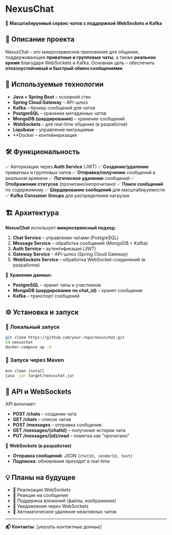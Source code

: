 # NexusChat

🚀 **Масштабируемый сервис чатов с поддержкой WebSockets и Kafka**

## 📖 Описание проекта
NexusChat – это микросервисное приложение для общения, поддерживающее **приватные и групповые чаты**, а также **реальное время** благодаря WebSockets и Kafka. Основная цель – обеспечить **отказоустойчивый и быстрый обмен сообщениями**.

## 🔧 Используемые технологии
- **Java + Spring Boot** – основной стек
- **Spring Cloud Gateway** – API-шлюз
- **Kafka** – брокер сообщений для чатов
- **PostgreSQL** – хранение метаданных чатов
- **MongoDB (шардирование)** – хранение сообщений
- **WebSockets** – для real-time общения (в разработке)
- **Liquibase** – управление миграциями
- **Docker – контейнеризация

## 🛠 Функциональность
✅ Авторизация через **Auth Service** (JWT)
✅ **Создание/удаление** приватных и групповых чатов
✅ **Отправка/получение** сообщений в реальном времени
✅ **Логическое удаление** сообщений
✅ **Отображение статусов** (прочитано/непрочитано)
✅ **Поиск сообщений** по содержимому
✅ **Шардирование сообщений** для масштабируемости
✅ **Kafka Consumer Groups** для распределения нагрузки

## 🏗 Архитектура
**NexusChat** использует **микросервисный подход**:
1. **Chat Service** – управление чатами (PostgreSQL)
2. **Message Service** – обработка сообщений (MongoDB + Kafka)
3. **Auth Service** – аутентификация (JWT)
4. **Gateway Service** – API-шлюз (Spring Cloud Gateway)
5. **WebSockets Service** – обработка WebSocket-соединений (в разработке)

📌 **Хранение данных:**
- **PostgreSQL** – хранит чаты и участников
- **MongoDB (шардирование по chat_id)** – хранит сообщения
- **Kafka** – транспорт сообщений

## ⚙️ Установка и запуск

### 🔹 Локальный запуск
```bash
git clone https://github.com/your-repo/nexuschat.git
cd nexuschat
docker-compose up -d
```

### 🔹 Запуск через Maven
```bash
mvn clean install
java -jar target/nexuschat.jar
```

## 📡 API и WebSockets
API включает:
- **POST /chats** – создание чата
- **GET /chats** – список чатов
- **POST /messages** – отправка сообщения
- **GET /messages/{chatId}** – получение истории чата
- **PUT /messages/{id}/read** – пометка как "прочитано"

📡 **WebSockets (в разработке)**
- **Отправка сообщений**: JSON `{chatId, senderId, text}`
- **Подписка**: обновления приходят в real-time

## 💡 Планы на будущее
- 🔹 Реализация WebSockets
- 🔹 Реакции на сообщения
- 🔹 Поддержка вложений (файлы, изображения)
- 🔹 Уведомления через WebSockets
- 🔹 Автоматическое удаление неактивных чатов

---
**📬 Контакты**: _[указать контактные данные]_


